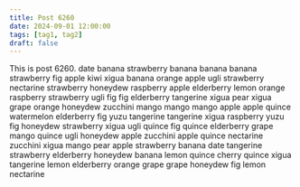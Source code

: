 ```yaml
---
title: Post 6260
date: 2024-09-01 12:00:00
tags: [tag1, tag2]
draft: false
---
```

This is post 6260.
date
banana
strawberry
banana
banana
banana
strawberry
fig
apple
kiwi
xigua
banana
orange
apple
ugli
strawberry
nectarine
strawberry
honeydew
raspberry
apple
elderberry
lemon
orange
raspberry
strawberry
ugli
fig
fig
elderberry
tangerine
xigua
pear
xigua
grape
orange
honeydew
zucchini
mango
mango
mango
apple
apple
quince
watermelon
elderberry
fig
yuzu
tangerine
tangerine
xigua
raspberry
yuzu
fig
honeydew
strawberry
xigua
ugli
quince
fig
quince
elderberry
grape
mango
quince
ugli
honeydew
apple
zucchini
apple
quince
nectarine
zucchini
xigua
mango
pear
apple
strawberry
banana
date
tangerine
strawberry
elderberry
honeydew
banana
lemon
quince
cherry
quince
xigua
tangerine
lemon
elderberry
orange
grape
grape
honeydew
fig
lemon
nectarine
